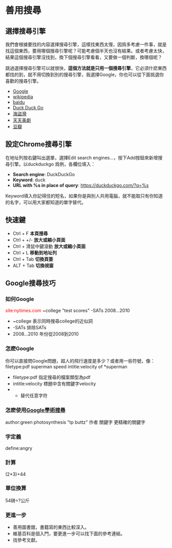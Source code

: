 # 善用搜尋
## 選擇搜尋引擎
我們會根據要找的内容選擇搜尋引擎，這樣找東西太慢，因爲多考慮一件事，就是找這個東西，要用哪個搜尋引擎呢？可能考慮個半天也沒有結果。或者考慮太快，結果這個搜尋引擎沒找到，換下個搜尋引擎看看，又要做一個判斷，換哪個呢？

跳過選擇搜尋引擎可以就很快，**這個方法就是只用一個搜尋引擎**，它必須什麽東西都找的到，就不用切換到別的搜尋引擎，我選擇Google，你也可以從下面挑選你喜歡的搜尋引擎。

- [Google](http://Google.com/)
- [wikipedia](https://en.wikipedia.org/wiki/Main_Page)
- [baidu](http://baidu.com/)
- [Duck Duck Go](http://duckduckgo.com/)
- [海盜灣](http://thepiratebay.se/)
- [天天美劇](http://www.ttmeiju.com/)
- [豆瓣](http://douban.com/)

## 設定Chrome搜尋引擎
在地址列按右鍵叫出選單，選擇Edit search engines...，按下Add按鈕來新增搜尋引擎。以duckduckgo 爲例，各欄位填入：
- **Search engine**: DuckDuckGo
- **Keyword**: duck
- **URL with %s in place of query**: https://duckduckgo.com/?q=%s

Keyword填入你記得住的短名，如果你是與別人共用電腦，就不能取只有你知道的名字，可以用大家都知道的單字替代。

## 快速鍵

- Ctrl + F **本頁搜尋**
- Ctrl + +/-          **放大或縮小頁面**
- Ctrl + 滑鼠中鍵滾動 **放大或縮小頁面**
- Ctrl + L **移動到地址列**
- Ctrl + Tab **切換頁簽**
- ALT + Tab **切換視窗**

## Google搜尋技巧

### 如何Google
 <span style="color:red">site:nytimes.com</span> ~college "test scores" -SATs 2008...2010
- ~college 表示同時搜尋college的近似詞
- -SATs 排除SATs
- 2008...2010 年份從2008到2010

### 怎麽Google
你可以直接問Google問題，超人的飛行速度是多少？或者用一些符號，像：
filetype:pdf superman speed intitle:velocity of *superman
- filetype:pdf 指定搜尋的檔案類型為pdf
- intitle:velocity 標題中含有關鍵字velocity
- * 替代任意字符

### 怎麽使用[Google學術搜尋](https://scholar.Google.com/)
author:green photosynthesis "tp buttz"
作者 關鍵字 更精確的關鍵字

### 字定義
define:angry

### 計算
(2*3)+44

### 單位換算
54磅=?公斤

### 更進一步
- 善用圖書舘，書籍寫的東西比較深入。
- 維基百科是個入門，要更進一步可以找下面的參考連結。
- 找參考文獻。



